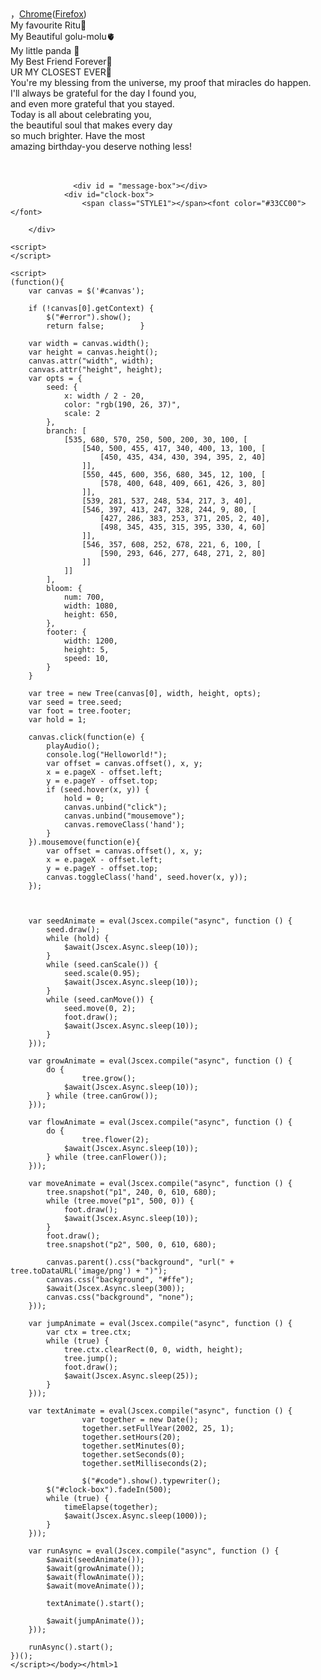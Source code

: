 ﻿<!DOCTYPE html PUBLIC "-//W3C//DTD XHTML 1.0 Strict//EN" "http://www.w3.org/TR/xhtml1/DTD/xhtml1-strict.dtd">
<html xml:lang="en" xmlns="http://www.w3.org/1999/xhtml"><head><meta http-equiv="Content-Type" content="text/html; charset=UTF-8">
                <title>HBD love </title>            
        <link type="text/css" rel="stylesheet" href="./file/default.css">
                <script type="text/javascript" src="./file/jquery.min.js"></script>
                <script type="text/javascript" src="./file/jscex.min.js"></script>
                <script type="text/javascript" src="./file/jscex-parser.js"></script>
                <script type="text/javascript" src="./file/jscex-jit.js"></script>
                <script type="text/javascript" src="./file/jscex-builderbase.min.js"></script>
                <script type="text/javascript" src="./file/jscex-async.min.js"></script>
                <script type="text/javascript" src="./file/jscex-async-powerpack.min.js"></script>
                <script type="text/javascript" src="./file/functions.js" charset="utf-8"></script>
                <script type="text/javascript" src="./file/love.js" charset="utf-8"></script>
        <script>
            function playAudio() {
                var audio = document.getElementById("myAudio");
                audio.play();
            }
        </script>
            <style type="text/css">
        </style>
</head>
    <body>
        <div id="main">
            <div id="error">，<a href="http://www.google.cn/chrome/intl/zh-CN/landing_chrome.html?hl=zh-CN&brand=CHMI">Chrome</a>(<a href="http://firefox.com.cn/download/">Firefox</a>)</div>
            <audio autoplay="autoplay" height="100" width="100" id = "myAudio">
                    <source src="aud.mp3" type="audio/mp3" />
                    <embed height="100" width="100" src="aud.mp3" />
            </audio>
            <div id="wrap">
                <div id="text">
                    <div id="code">
                      <span class="say">My favourite Ritu🤩</span><br>
                      <span class="say">My Beautiful golu-molu🫀 </span><br>             
                      <span class="say">My little panda 🐼</span><br>
                      <span class="say">My Best Friend Forever💖</span><br>
                      <span class="say">UR MY CLOSEST EVER🫶</span><br>
                      <span class="say">You're my blessing from the universe, 
                      <span class="say">my proof that miracles do happen.</span><br> 
                      <span class="say">I'll always be grateful for the day I found you,</span><br> 
                      <span class="say">  and even more grateful that you stayed.</span><br>
                      <span class="say"> Today is all about celebrating you,</span><br>
                      <span class="say"> the beautiful soul that makes every day</span><br>
                      <span class="say">so much brighter. Have the most</span><br>
                      <span class="say"> amazing birthday-you deserve nothing less!</span><br>
                      <span class="say"><span class="space"></span></span> </font>
                          <br />
                          <br />
                      </p>
                    </div>
                  </div>

                  <div id = "message-box"></div>
                <div id="clock-box">
                    <span class="STYLE1"></span><font color="#33CC00"></font>
<span class="STYLE1"></span>
                  <div id="clock"></div>
              </div>
                <canvas id="canvas" width="1100" height="680"></canvas>
            </div>

        </div>

    <script>
    </script>

    <script>
    (function(){
        var canvas = $('#canvas');

        if (!canvas[0].getContext) {
            $("#error").show();
            return false;        }

        var width = canvas.width();
        var height = canvas.height();        
        canvas.attr("width", width);
        canvas.attr("height", height);
        var opts = {
            seed: {
                x: width / 2 - 20,
                color: "rgb(190, 26, 37)",
                scale: 2
            },
            branch: [
                [535, 680, 570, 250, 500, 200, 30, 100, [
                    [540, 500, 455, 417, 340, 400, 13, 100, [
                        [450, 435, 434, 430, 394, 395, 2, 40]
                    ]],
                    [550, 445, 600, 356, 680, 345, 12, 100, [
                        [578, 400, 648, 409, 661, 426, 3, 80]
                    ]],
                    [539, 281, 537, 248, 534, 217, 3, 40],
                    [546, 397, 413, 247, 328, 244, 9, 80, [
                        [427, 286, 383, 253, 371, 205, 2, 40],
                        [498, 345, 435, 315, 395, 330, 4, 60]
                    ]],
                    [546, 357, 608, 252, 678, 221, 6, 100, [
                        [590, 293, 646, 277, 648, 271, 2, 80]
                    ]]
                ]] 
            ],
            bloom: {
                num: 700,
                width: 1080,
                height: 650,
            },
            footer: {
                width: 1200,
                height: 5,
                speed: 10,
            }
        }

        var tree = new Tree(canvas[0], width, height, opts);
        var seed = tree.seed;
        var foot = tree.footer;
        var hold = 1;

        canvas.click(function(e) {
            playAudio();
            console.log("Helloworld!");
            var offset = canvas.offset(), x, y;
            x = e.pageX - offset.left;
            y = e.pageY - offset.top;
            if (seed.hover(x, y)) {
                hold = 0; 
                canvas.unbind("click");
                canvas.unbind("mousemove");
                canvas.removeClass('hand');
            }
        }).mousemove(function(e){
            var offset = canvas.offset(), x, y;
            x = e.pageX - offset.left;
            y = e.pageY - offset.top;
            canvas.toggleClass('hand', seed.hover(x, y));
        });



        var seedAnimate = eval(Jscex.compile("async", function () {
            seed.draw();
            while (hold) {
                $await(Jscex.Async.sleep(10));
            }
            while (seed.canScale()) {
                seed.scale(0.95);
                $await(Jscex.Async.sleep(10));
            }
            while (seed.canMove()) {
                seed.move(0, 2);
                foot.draw();
                $await(Jscex.Async.sleep(10));
            }
        }));

        var growAnimate = eval(Jscex.compile("async", function () {
            do {
                    tree.grow();
                $await(Jscex.Async.sleep(10));
            } while (tree.canGrow());
        }));

        var flowAnimate = eval(Jscex.compile("async", function () {
            do {
                    tree.flower(2);
                $await(Jscex.Async.sleep(10));
            } while (tree.canFlower());
        }));

        var moveAnimate = eval(Jscex.compile("async", function () {
            tree.snapshot("p1", 240, 0, 610, 680);
            while (tree.move("p1", 500, 0)) {
                foot.draw();
                $await(Jscex.Async.sleep(10));
            }
            foot.draw();
            tree.snapshot("p2", 500, 0, 610, 680);

            canvas.parent().css("background", "url(" + tree.toDataURL('image/png') + ")");
            canvas.css("background", "#ffe");
            $await(Jscex.Async.sleep(300));
            canvas.css("background", "none");
        }));

        var jumpAnimate = eval(Jscex.compile("async", function () {
            var ctx = tree.ctx;
            while (true) {
                tree.ctx.clearRect(0, 0, width, height);
                tree.jump();
                foot.draw();
                $await(Jscex.Async.sleep(25));
            }
        }));

        var textAnimate = eval(Jscex.compile("async", function () {
                    var together = new Date();
                    together.setFullYear(2002, 25, 1);                         
                    together.setHours(20);                                                
                    together.setMinutes(0);                                        
                    together.setSeconds(0);                                        
                    together.setMilliseconds(2);                                

                    $("#code").show().typewriter();
            $("#clock-box").fadeIn(500);
            while (true) {
                timeElapse(together);
                $await(Jscex.Async.sleep(1000));
            }
        }));

        var runAsync = eval(Jscex.compile("async", function () {
            $await(seedAnimate());
            $await(growAnimate());
            $await(flowAnimate());
            $await(moveAnimate());

            textAnimate().start();

            $await(jumpAnimate());
        }));

        runAsync().start();
    })();
    </script></body></html>1

